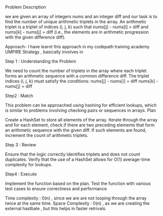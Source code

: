 Problem Description

we  are given an array of integers nums and an integer diff and  our task is to find the number of unique arithmetic triplets in the array. An arithmetic triplet is a triplet of indices (i, j, k) such that nums[j] - nums[i] = diff and nums[k] - nums[j] = diff (i.e., the elements are in arithmetic progression with the given difference diff).

Approach- I have learnt this approach in my codepath training academy
UMPIRE Strategy , basically involves in 

Step 1 : Understanding  the Problem

We need to count the number of triplets in the array where each triplet forms an arithmetic sequence with a common difference diff.
The triplet indices (i, j, k) must satisfy the conditions:
nums[j] - nums[i] = diff
nums[k] - nums[j] = diff

Step2 : Match

This problem can be approached using hashing for efficient lookups, which is similar to problems involving checking pairs or sequences in arrays.
Plan

Create a HashSet to store all elements of the array.
Iterate through the array and for each element, check if there are two preceding elements that form an arithmetic sequence with the given diff.
If such elements are found, increment the count of arithmetic triplets.

Step 3 : Review

Ensure that the logic correctly identifies triplets and does not count duplicates.
Verify that the use of a HashSet allows for O(1) average-time complexity for lookups.

Step4 : Execute

Implement the function based on the plan.
Test the function with various test cases to ensure correctness and performance

Time complexity : 0(n) , since we are are not looping through the array twice at the same time. 
Space Complexity : 0(n) , as we are creating the external hastbale , but this helps in faster retrivals.

